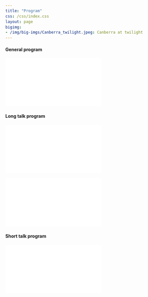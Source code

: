 ```yaml
---
title: "Program"
css: /css/index.css
layout: page
bigimg:
- /img/big-imgs/Canberra_twilight.jpeg: Canberra at twilight
---
```


#### General program

![](Program_summary.pdf)

#### Long talk program

![](Long_talks_1.pdf)

![](Schedule/Long_talks_2.pdf)

#### Short talk program

![Alt](3min_2022.pdf)